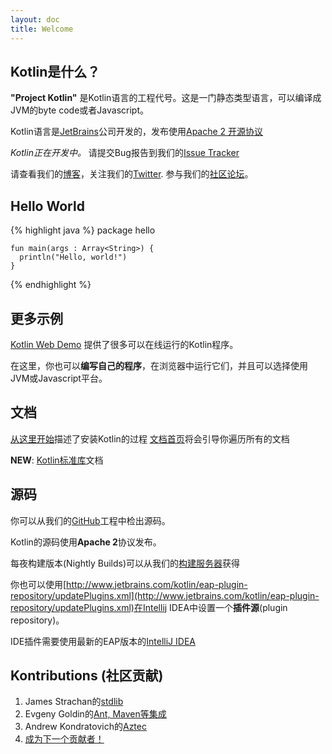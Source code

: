 ```yaml
---
layout: doc
title: Welcome
---
```


## Kotlin是什么？

**"Project Kotlin"** 是Kotlin语言的工程代号。这是一门静态类型语言，可以编译成JVM的byte code或者Javascript。

Kotlin语言是[JetBrains](http://jetbrains.com)公司开发的，发布使用[Apache 2 开源协议](http://www.apache.org/licenses/LICENSE-2.0.html)


<div class="warn">
  <em>Kotlin正在开发中。</em>
  请提交Bug报告到我们的<a href="http://youtrack.jetbrains.com/issues/KT">Issue Tracker</a>
</div>

请查看我们的[博客](http://blog.jetbrains.com/kotlin/)，关注我们的[Twitter](http://twitter.com/#!/project_kotlin). 参与我们的[社区论坛](http://devnet.jetbrains.net/community/kotlin)。


## Hello World

{% highlight java %}
    package hello

    fun main(args : Array<String>) {
      println("Hello, world!")
    }
{% endhighlight %}

## 更多示例

[Kotlin Web Demo](http://kotlin-demo.jetbrains.com/) 提供了很多可以在线运行的Kotlin程序。

在这里，你也可以**编写自己的程序**，在浏览器中运行它们，并且可以选择使用JVM或Javascript平台。

## 文档

[从这里开始](/posts/getting-started)描述了安装Kotlin的过程
[文档首页](/posts/docs-home)将会引导你遍历所有的文档

**NEW**: [Kotlin标准库](http://jetbrains.github.com/kotlin/apidoc/stdlib/)文档


## 源码

你可以从我们的[GitHub](http://github.com/jetbrains/kotlin)工程中检出源码。

Kotlin的源码使用**Apache 2**协议发布。

每夜构建版本(Nightly Builds)可以从我们的[构建服务器](http://teamcity.jetbrains.com/viewType.html?buildTypeId=bt345&tab=buildTypeStatusDiv&guest=1)获得

你也可以使用[http://www.jetbrains.com/kotlin/eap-plugin-repository/updatePlugins.xml](http://www.jetbrains.com/kotlin/eap-plugin-repository/updatePlugins.xml)在Intellij IDEA中设置一个**插件源**(plugin repository)。


<div class="info">
  IDE插件需要使用最新的EAP版本的<a href="http://eap.jetbrains.com/idea">IntelliJ IDEA</a>
</div>


## Kontributions (社区贡献)

1. James Strachan的[stdlib](https://github.com/JetBrains/kotlin/tree/master/stdlib)
1. Evgeny Goldin的[Ant, Maven等集成](https://github.com/JetBrains/kotlin/tree/master/build-tools)
1. Andrew Kondratovich的[Aztec](https://github.com/kondratovich/aztec)
1. [成为下一个贡献者！](http://blog.jetbrains.com/kotlin/2012/03/contributing-to-kotlin/)
